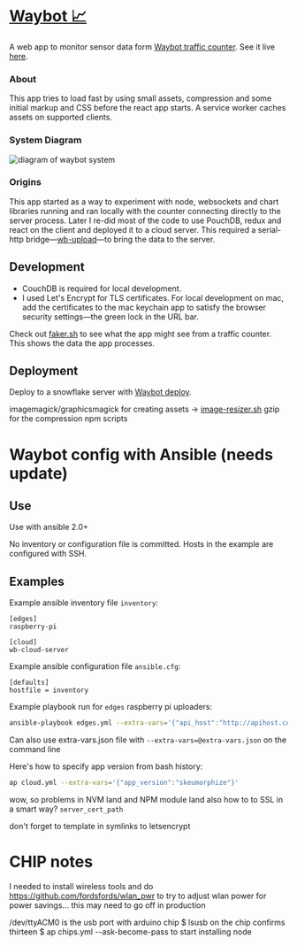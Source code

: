 # [Waybot 📈](https://waybot.primitivemachine.com)

A web app to monitor sensor data form [Waybot traffic counter](https://github.com/johnelliott/wb-counter). See it live [here](https://waybot.primitivemachine.com).

### About
This app tries to load fast by using small assets, compression and some initial markup and CSS before the react app starts. A service worker caches assets on supported clients.

### System Diagram
![diagram of waybot system](https://github.com/johnelliott/wb-web/blob/master/2016-system.jpeg "Waybot system 2016")

### Origins
This app started as a way to experiment with node, websockets and chart libraries running  and ran locally with the counter connecting directly to the server process. Later I re-did most of the code to use PouchDB, redux and react on the client and deployed it to a cloud server. This required a serial-http bridge—[wb-upload](https://github.com/johnelliott/wb-upload)—to bring the data to the server.

## Development
- CouchDB is required for local development.
- I used Let's Encrypt for TLS certificates. For local development on mac, add the certificates to the mac keychain app to satisfy the browser security settings—the green lock in the URL bar.

Check out [faker.sh](https://github.com/johnelliott/wb-web/blob/master/faker.sh) to see what the app might see from a traffic counter. This shows the data the app processes.

## Deployment
Deploy to a snowflake server with [Waybot deploy](https://github.com/johnelliott/wb-deploy).

imagemagick/graphicsmagick for creating assets -> [image-resizer.sh](https://github.com/johnelliott/wb-web/blob/master/image-resizer.sh)
gzip for the compression npm scripts

# Waybot config with Ansible (needs update)

## Use
Use with ansible 2.0+

No inventory or configuration file is committed. 
Hosts in the example are configured with SSH.

## Examples
Example ansible inventory file `inventory`:
```
[edges]
raspberry-pi

[cloud]
wb-cloud-server
```

Example ansible configuration file `ansible.cfg`:
```
[defaults]
hostfile = inventory
```

Example playbook run for `edges` raspberry pi uploaders:
```bash
ansible-playbook edges.yml --extra-vars='{"api_host":"http://apihost.cool:1337/api","serial_port":"/dev/ttyACM1"}'
```
Can also use extra-vars.json file with `--extra-vars=@extra-vars.json` on the command line

Here's how to specify app version from bash history:
```bash
ap cloud.yml --extra-vars='{"app_version":"skeumorphize"}'
```

wow, so problems in NVM land and NPM module land
also how to to SSL in a smart way? `server_cert_path`

don't forget to template in symlinks to letsencrypt

# CHIP notes
 I needed to install wireless tools and do https://github.com/fordsfords/wlan_pwr to try to adjust wlan power for power savings... this may need to go off in production

/dev/ttyACM0 is the usb port with arduino
chip $ lsusb on the chip confirms
thirteen $ ap chips.yml --ask-become-pass to start installing node
